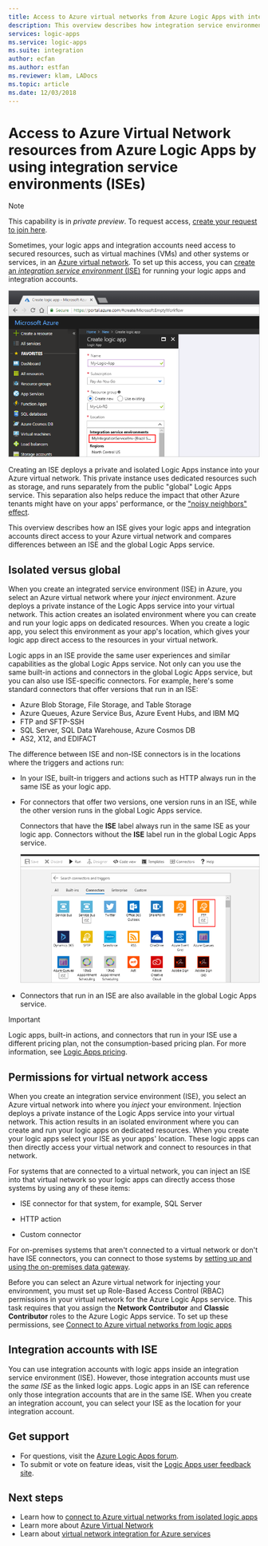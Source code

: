 ```yaml
---
title: Access to Azure virtual networks from Azure Logic Apps with integration service environments (ISEs)
description: This overview describes how integration service environments (ISEs) help logic apps access Azure virtual networks (VNETs)
services: logic-apps
ms.service: logic-apps
ms.suite: integration
author: ecfan
ms.author: estfan
ms.reviewer: klam, LADocs
ms.topic: article
ms.date: 12/03/2018
---
```


# Access to Azure Virtual Network resources from Azure Logic Apps by using integration service environments (ISEs)

> [!NOTE]
> This capability is in *private preview*. 
> To request access, [create your request to join here](https://aka.ms/iseprivatepreview).

Sometimes, your logic apps and integration accounts need access to 
secured resources, such as virtual machines (VMs) and other systems 
or services, in an [Azure virtual network](../virtual-network/virtual-networks-overview.md). 
To set up this access, you can [create an *integration service environment* (ISE)](../logic-apps/connect-virtual-network-vnet-isolated-environment.md) 
for running your logic apps and integration accounts. 

![Select integration service environment](./media/connect-virtual-network-vnet-isolated-environment-overview/select-logic-app-integration-service-environment.png)

Creating an ISE deploys a private and isolated Logic Apps 
instance into your Azure virtual network. This private 
instance uses dedicated resources such as storage, and runs 
separately from the public "global" Logic Apps service. 
This separation also helps reduce the impact that other 
Azure tenants might have on your apps' performance, or the 
["noisy neighbors" effect](https://en.wikipedia.org/wiki/Cloud_computing_issues#Performance_interference_and_noisy_neighbors). 

This overview describes how an ISE gives your logic apps and 
integration accounts direct access to your Azure virtual network and 
compares differences between an ISE and the global Logic Apps service.

<a name="difference"></a>

## Isolated versus global

When you create an integrated service environment (ISE) in Azure, 
you select an Azure virtual network where your *inject* environment. 
Azure deploys a private instance of the Logic Apps service into your 
virtual network. This action creates an isolated environment where you 
can create and run your logic apps on dedicated resources. When you 
create a logic app, you select this environment as your app's location, 
which gives your logic app direct access to the resources in your virtual network. 

Logic apps in an ISE provide the same user experiences and similar 
capabilities as the global Logic Apps service. Not only can you use 
the same built-in actions and connectors in the global Logic Apps service, 
but you can also use ISE-specific connectors. For example, here's 
some standard connectors that offer versions that run in an ISE:
 
* Azure Blob Storage, File Storage, and Table Storage
* Azure Queues, Azure Service Bus, Azure Event Hubs, and IBM MQ
* FTP and SFTP-SSH
* SQL Server, SQL Data Warehouse, Azure Cosmos DB
* AS2, X12, and EDIFACT

The difference between ISE and non-ISE connectors is 
in the locations where the triggers and actions run:

* In your ISE, built-in triggers and actions such as 
HTTP always run in the same ISE as your logic app. 

* For connectors that offer two versions, one version runs in an ISE, 
while the other version runs in the global Logic Apps service.  

  Connectors that have the **ISE** label always run 
  in the same ISE as your logic app. Connectors without 
  the **ISE** label run in the global Logic Apps service. 

  ![Select ISE connectors](./media/connect-virtual-network-vnet-isolated-environment-overview/select-ise-connectors.png)

* Connectors that run in an ISE are also 
available in the global Logic Apps service. 

> [!IMPORTANT]
> Logic apps, built-in actions, and connectors that run in your ISE use 
> a different pricing plan, not the consumption-based pricing plan. 
> For more information, see [Logic Apps pricing](../logic-apps/logic-apps-pricing.md).

<a name="vnet-access"></a>

## Permissions for virtual network access

When you create an integration service environment (ISE), 
you select an Azure virtual network into where you *inject* 
your environment. Injection deploys a private instance of 
the Logic Apps service into your virtual network. This action 
results in an isolated environment where you can create and 
run your logic apps on dedicated resources. When you create 
your logic apps select your ISE as your apps' location. 
These logic apps can then directly access your virtual 
network and connect to resources in that network. 

For systems that are connected to a virtual network, 
you can inject an ISE into that virtual network so your logic apps 
can directly access those systems by using any of these items: 

* ISE connector for that system, for example, SQL Server

* HTTP action 

* Custom connector

For on-premises systems that aren't connected to a virtual network or 
don't have ISE connectors, you can connect to those systems 
by [setting up and using the on-premises data gateway](../logic-apps/logic-apps-gateway-install.md).

Before you can select an Azure virtual network for injecting 
your environment, you must set up Role-Based Access Control (RBAC) 
permissions in your virtual network for the Azure Logic Apps service. 
This task requires that you assign the **Network Contributor** and 
**Classic Contributor** roles to the Azure Logic Apps service.
To set up these permissions, see 
[Connect to Azure virtual networks from logic apps](../logic-apps/connect-virtual-network-vnet-isolated-environment.md#vnet-access)

<a name="create-integration-account-environment"></a>

## Integration accounts with ISE

You can use integration accounts with logic apps inside an 
integration service environment (ISE). However, those integration 
accounts must use the *same ISE* as the linked logic apps. 
Logic apps in an ISE can reference only those integration accounts 
that are in the same ISE. When you create an integration account, 
you can select your ISE as the location for your integration account.

## Get support

* For questions, visit the <a href="https://social.msdn.microsoft.com/Forums/en-US/home?forum=azurelogicapps" target="_blank">Azure Logic Apps forum</a>.
* To submit or vote on feature ideas, visit the <a href="https://aka.ms/logicapps-wish" target="_blank">Logic Apps user feedback site</a>.

## Next steps

* Learn how to [connect to Azure virtual networks from isolated logic apps](../logic-apps/connect-virtual-network-vnet-isolated-environment.md)
* Learn more about [Azure Virtual Network](../virtual-network/virtual-networks-overview.md)
* Learn about [virtual network integration for Azure services](../virtual-network/virtual-network-for-azure-services.md)
